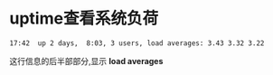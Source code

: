 # uptime查看系统负荷

```
17:42  up 2 days,  8:03, 3 users, load averages: 3.43 3.32 3.22
```

这行信息的后半部部分,显示 **load averages**





